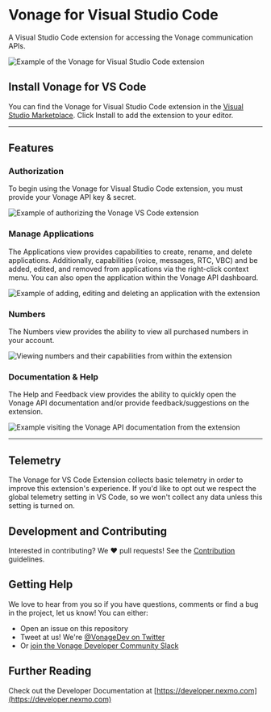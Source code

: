 # Vonage for Visual Studio Code

A Visual Studio Code extension for accessing the Vonage communication APIs.

![Example of the Vonage for Visual Studio Code extension](https://user-images.githubusercontent.com/1228996/110222188-13f5c480-7e96-11eb-95eb-452c72512e7d.png)

## Install Vonage for VS Code

You can find the Vonage for Visual Studio Code extension in the
[Visual Studio Marketplace](https://marketplace.visualstudio.com/items?itemName=Vonage.vscode).
Click Install to add the extension to your editor.

---

## Features

### Authorization

To begin using the Vonage for Visual Studio Code extension, you must provide your Vonage API
key & secret.

![Example of authorizing the Vonage VS Code extension](https://user-images.githubusercontent.com/1228996/110222790-794bb480-7e9a-11eb-864c-a9ec482e6672.gif)


### Manage Applications

The Applications view provides capabilities to create, rename, and delete applications.
Additionally, capabilities (voice, messages, RTC, VBC) and be added, edited, and removed
from applications via the right-click context menu. You can also open the application
within the Vonage API dashboard.

![Example of adding, editing and deleting an application with the extension](
https://user-images.githubusercontent.com/1228996/110222548-af883480-7e98-11eb-9d3b-04ae9d3fda5e.gif)

### Numbers

The Numbers view provides the ability to view all purchased numbers in your account.

![Viewing numbers and their capabilities from within the extension](https://user-images.githubusercontent.com/1228996/110222715-e4e15200-7e99-11eb-8ee3-172f30dc524c.gif)

### Documentation & Help

The Help and Feedback view provides the ability to quickly open the Vonage API documentation and/or provide feedback/suggestions on the extension.

![Example visiting the Vonage API documentation from the extension](https://user-images.githubusercontent.com/1228996/110222663-74d2cc00-7e99-11eb-90fa-db8c5dc40d68.gif)

---

## Telemetry

The Vonage for VS Code Extension collects basic telemetry in order to improve this
extension's experience. If you'd like to opt out we respect the global telemetry
setting in VS Code, so we won't collect any data unless this setting is turned on.

## Development and Contributing

Interested in contributing? We ❤️ pull requests! See the
[Contribution](./CONTRIBUTING.md) guidelines.

## Getting Help

We love to hear from you so if you have questions, comments or find a bug in the
project, let us know! You can either:

- Open an issue on this repository
- Tweet at us! We're [@VonageDev on Twitter](https://twitter.com/VonageDev)
- Or [join the Vonage Developer Community Slack](https://developer.nexmo.com/community/slack)

## Further Reading

Check out the Developer Documentation at [https://developer.nexmo.com](https://developer.nexmo.com)